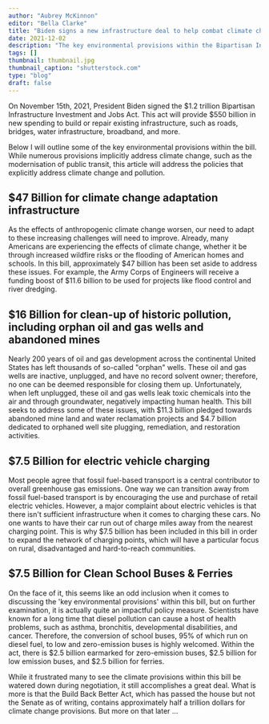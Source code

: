 ```yaml
---
author: "Aubrey McKinnon"
editor: "Bella Clarke"
title: "Biden signs a new infrastructure deal to help combat climate change!"
date: 2021-12-02
description: "The key environmental provisions within the Bipartisan Infrastructure Investment and Jobs Act"
tags: []
thumbnail: thumbnail.jpg
thumbnail_caption: "shutterstock.com"
type: "blog"
draft: false
---
```


On November 15th, 2021, President Biden signed the $1.2 trillion Bipartisan Infrastructure Investment and Jobs Act. This act will provide $550 billion in new spending to build or repair existing infrastructure, such as roads, bridges, water infrastructure, broadband, and more. 

Below I will outline some of the key environmental provisions within the bill. While numerous provisions implicitly address climate change, such as the modernisation of public transit, this article will address the policies that explicitly address climate change and pollution. 

## $47 Billion for climate change adaptation infrastructure 

As the effects of anthropogenic climate change worsen, our need to adapt to these increasing challenges will need to improve. Already, many Americans are experiencing the effects of climate change, whether it be through increased wildfire risks or the flooding of American homes and schools. In this bill, approximately $47 billion has been set aside to address these issues. For example, the Army Corps of Engineers will receive a funding boost of $11.6 billion to be used for projects like flood control and river dredging. 

## $16 Billion for clean-up of historic pollution, including orphan oil and gas wells and abandoned mines 

Nearly 200 years of oil and gas development across the continental United States has left thousands of so-called "orphan" wells. These oil and gas wells are inactive, unplugged, and have no record solvent owner; therefore, no one can be deemed responsible for closing them up. Unfortunately, when left unplugged, these oil and gas wells leak toxic chemicals into the air and through groundwater, negatively impacting human health. This bill seeks to address some of these issues, with $11.3 billion pledged towards abandoned mine land and water reclamation projects and $4.7 billion dedicated to orphaned well site plugging, remediation, and restoration activities. 

## $7.5 Billion for electric vehicle charging 

Most people agree that fossil fuel-based transport is a central contributor to overall greenhouse gas emissions. One way we can transition away from fossil fuel-based transport is by encouraging the use and purchase of retail electric vehicles. However, a major complaint about electric vehicles is that there isn't sufficient infrastructure when it comes to charging these cars. No one wants to have their car run out of charge miles away from the nearest charging point. This is why $7.5 billion has been included in this bill in order to expand the network of charging points, which will have a particular focus on rural, disadvantaged and hard-to-reach communities. 

## $7.5 Billion for Clean School Buses & Ferries 

On the face of it, this seems like an odd inclusion when it comes to discussing the 'key environmental provisions' within this bill, but on further examination, it is actually quite an impactful policy measure. Scientists have known for a long time that diesel pollution can cause a host of health problems, such as asthma, bronchitis, developmental disabilities, and cancer. Therefore, the conversion of school buses, 95% of which run on diesel fuel, to low and zero-emission buses is highly welcomed. Within the act, there is $2.5 billion earmarked for zero-emission buses, $2.5 billion for low emission buses, and $2.5 billion for ferries.

While it frustrated many to see the climate provisions within this bill be watered down during negotiation, it still accomplishes a great deal. What is more is that the Build Back Better Act, which has passed the house but not the Senate as of writing, contains approximately half a trillion dollars for climate change provisions. But more on that later …

